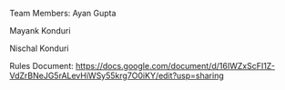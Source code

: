 Team Members: 
Ayan Gupta

Mayank Konduri

Nischal Konduri

Rules Document:
https://docs.google.com/document/d/16IWZxScFI1Z-VdZrBNeJG5rALevHiWSy55krg7O0iKY/edit?usp=sharing 
